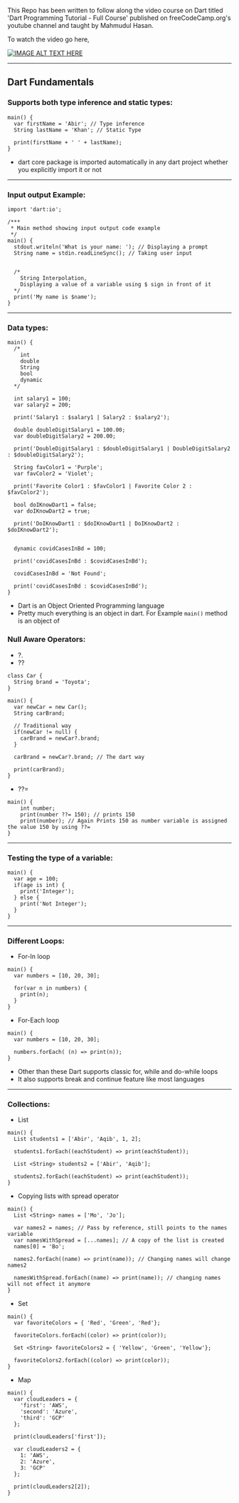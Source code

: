 This Repo has been written to follow along the video course on Dart titled 'Dart Programming Tutorial - Full Course' published on freeCodeCamp.org's youtube channel and taught by Mahmudul Hasan.

To watch the video go here, 

[![IMAGE ALT TEXT HERE](http://img.youtube.com/vi/Ej_Pcr4uC2Q/0.jpg)](http://www.youtube.com/watch?v=Ej_Pcr4uC2Q)

---
## Dart Fundamentals

### Supports both type inference and static types: 

```
main() {
  var firstName = 'Abir'; // Type inference
  String lastName = 'Khan'; // Static Type

  print(firstName + ' ' + lastName);
}
```

* dart core package is imported automatically in any dart project whether you explicitly import it or not
---
### Input output Example:
```
import 'dart:io';

/***
 * Main method showing input output code example
 */
main() {
  stdout.writeln('What is your name: '); // Displaying a prompt
  String name = stdin.readLineSync(); // Taking user input


  /*
    String Interpolation,
    Displaying a value of a variable using $ sign in front of it
  */
  print('My name is $name'); 
}
```
---
### Data types:
```
main() {
  /*
    int 
    double 
    String
    bool
    dynamic
  */

  int salary1 = 100;
  var salary2 = 200;

  print('Salary1 : $salary1 | Salary2 : $salary2');

  double doubleDigitSalary1 = 100.00;
  var doubleDigitSalary2 = 200.00;

  print('DoubleDigitSalary1 : $doubleDigitSalary1 | DoubleDigitSalary2 : $doubleDigitSalary2');

  String favColor1 = 'Purple';
  var favColor2 = 'Violet';

  print('Favorite Color1 : $favColor1 | Favorite Color 2 : $favColor2');

  bool doIKnowDart1 = false;
  var doIKnowDart2 = true;

  print('DoIKnowDart1 : $doIKnowDart1 | DoIKnowDart2 : $doIKnowDart2');

  
  dynamic covidCasesInBd = 100;

  print('covidCasesInBd : $covidCasesInBd');

  covidCasesInBd = 'Not Found';

  print('covidCasesInBd : $covidCasesInBd');
}
```
* Dart is an Object Oriented Programming language
* Pretty much everything is an object in dart. For Example `main()` method is an object of 

### Null Aware Operators:
* ?.
* ?? 

```
class Car {
  String brand = 'Toyota';
}

main() {
  var newCar = new Car();
  String carBrand;

  // Traditional way
  if(newCar != null) {
    carBrand = newCar?.brand;
  }

  carBrand = newCar?.brand; // The dart way

  print(carBrand);
}
```

* ??=
```
main() {
    int number;
    print(number ??= 150); // prints 150
    print(number); // Again Prints 150 as number variable is assigned the value 150 by using ??=
}
```
---
### Testing the type of a variable: 

```
main() {
  var age = 100;
  if(age is int) {
    print('Integer');
  } else {
    print('Not Integer');
  }
}
```
---
### Different Loops:
* For-In loop 

```
main() {
  var numbers = [10, 20, 30];

  for(var n in numbers) {
    print(n);
  }
}
```
* For-Each loop 

```
main() {
  var numbers = [10, 20, 30];

  numbers.forEach( (n) => print(n));
}
```
* Other than these Dart supports classic for, while and do-while loops
* It also supports break and continue feature like most languages
---

### Collections:
* List

```
main() {
  List students1 = ['Abir', 'Aqib', 1, 2];

  students1.forEach((eachStudent) => print(eachStudent));

  List <String> students2 = ['Abir', 'Aqib'];

  students2.forEach((eachStudent) => print(eachStudent));
}
```
* Copying lists with spread operator
```
main() {
  List <String> names = ['Mo', 'Jo'];

  var names2 = names; // Pass by reference, still points to the names variable
  var namesWithSpread = [...names]; // A copy of the list is created
  names[0] = 'Bo';

  names2.forEach((name) => print(name)); // Changing names will change names2

  namesWithSpread.forEach((name) => print(name)); // changing names will not effect it anymore
}
```
* Set

```
main() {
  var favoriteColors = { 'Red', 'Green', 'Red'};

  favoriteColors.forEach((color) => print(color));

  Set <String> favoriteColors2 = { 'Yellow', 'Green', 'Yellow'};

  favoriteColors2.forEach((color) => print(color));
}
```
* Map

```
main() {
  var cloudLeaders = {
    'first': 'AWS',
    'second': 'Azure',
    'third': 'GCP'
  };

  print(cloudLeaders['first']);

  var cloudLeaders2 = {
    1: 'AWS',
    2: 'Azure',
    3: 'GCP'
  };

  print(cloudLeaders2[2]);
}
```
